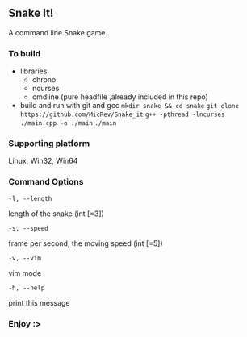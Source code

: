 ## Snake It!

A command line Snake game.

### To build

- libraries 
  - chrono
  - ncurses
  - cmdline (pure headfile ,already included in this repo)
- build and run with git and gcc
`mkdir snake && cd snake`
`git clone https://github.com/MicRev/Snake_it`
`g++ -pthread -lncurses ./main.cpp -o ./main`
`./main`

### Supporting platform

Linux, Win32, Win64

### Command Options

`-l, --length` 

length of the snake (int [=3])

`-s, --speed`     

frame per second, the moving speed (int [=5])

`-v, --vim`       

vim mode

`-h, --help`      

print this message

### Enjoy :>
